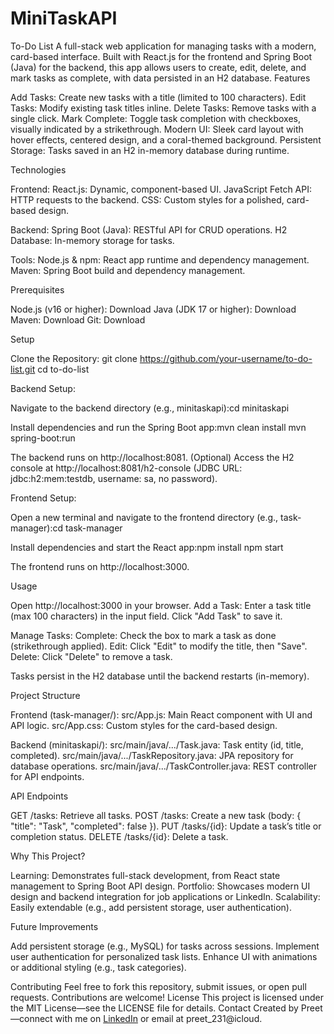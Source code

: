 # MiniTaskAPI
To-Do List
A full-stack web application for managing tasks with a modern, card-based interface. Built with React.js for the frontend and Spring Boot (Java) for the backend, this app allows users to create, edit, delete, and mark tasks as complete, with data persisted in an H2 database.
Features

Add Tasks: Create new tasks with a title (limited to 100 characters).
Edit Tasks: Modify existing task titles inline.
Delete Tasks: Remove tasks with a single click.
Mark Complete: Toggle task completion with checkboxes, visually indicated by a strikethrough.
Modern UI: Sleek card layout with hover effects, centered design, and a coral-themed background.
Persistent Storage: Tasks saved in an H2 in-memory database during runtime.

Technologies

Frontend:
React.js: Dynamic, component-based UI.
JavaScript Fetch API: HTTP requests to the backend.
CSS: Custom styles for a polished, card-based design.


Backend:
Spring Boot (Java): RESTful API for CRUD operations.
H2 Database: In-memory storage for tasks.


Tools:
Node.js & npm: React app runtime and dependency management.
Maven: Spring Boot build and dependency management.



Prerequisites

Node.js (v16 or higher): Download
Java (JDK 17 or higher): Download
Maven: Download
Git: Download

Setup

Clone the Repository:
git clone https://github.com/your-username/to-do-list.git
cd to-do-list


Backend Setup:

Navigate to the backend directory (e.g., minitaskapi):cd minitaskapi


Install dependencies and run the Spring Boot app:mvn clean install
mvn spring-boot:run


The backend runs on http://localhost:8081.
(Optional) Access the H2 console at http://localhost:8081/h2-console (JDBC URL: jdbc:h2:mem:testdb, username: sa, no password).


Frontend Setup:

Open a new terminal and navigate to the frontend directory (e.g., task-manager):cd task-manager


Install dependencies and start the React app:npm install
npm start


The frontend runs on http://localhost:3000.



Usage

Open http://localhost:3000 in your browser.
Add a Task:
Enter a task title (max 100 characters) in the input field.
Click "Add Task" to save it.


Manage Tasks:
Complete: Check the box to mark a task as done (strikethrough applied).
Edit: Click "Edit" to modify the title, then "Save".
Delete: Click "Delete" to remove a task.


Tasks persist in the H2 database until the backend restarts (in-memory).

Project Structure

Frontend (task-manager/):
src/App.js: Main React component with UI and API logic.
src/App.css: Custom styles for the card-based design.


Backend (minitaskapi/):
src/main/java/.../Task.java: Task entity (id, title, completed).
src/main/java/.../TaskRepository.java: JPA repository for database operations.
src/main/java/.../TaskController.java: REST controller for API endpoints.



API Endpoints

GET /tasks: Retrieve all tasks.
POST /tasks: Create a new task (body: { "title": "Task", "completed": false }).
PUT /tasks/{id}: Update a task’s title or completion status.
DELETE /tasks/{id}: Delete a task.

Why This Project?

Learning: Demonstrates full-stack development, from React state management to Spring Boot API design.
Portfolio: Showcases modern UI design and backend integration for job applications or LinkedIn.
Scalability: Easily extendable (e.g., add persistent storage, user authentication).

Future Improvements

Add persistent storage (e.g., MySQL) for tasks across sessions.
Implement user authentication for personalized task lists.
Enhance UI with animations or additional styling (e.g., task categories).

Contributing
Feel free to fork this repository, submit issues, or open pull requests. Contributions are welcome!
License
This project is licensed under the MIT License—see the LICENSE file for details.
Contact
Created by Preet—connect with me on [LinkedIn](https://www.linkedin.com/in/preet-dhillon-09b174270/) or email at preet_231@icloud.

